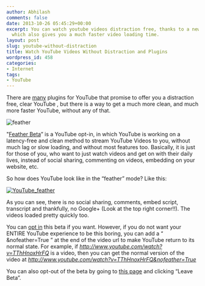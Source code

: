 ```yaml
---
author: Abhilash
comments: false
date: 2013-10-26 05:45:29+00:00
excerpt: You can watch youtube videos distraction free, thanks to a new YouTube beta
  which also gives you a much faster video loading time.
layout: post
slug: youtube-without-distraction
title: Watch YouTube Videos Without Distraction and Plugins
wordpress_id: 458
categories:
- Internet
tags:
- YouTube
---
```


There are [many](http://www.techcovered.org/414/youtube-buffer-when-paused) plugins for YouTube that promise to offer you a distraction free, clear YouTube , but there is a way to get a much more clean, and much more faster YouTube, without any of that.

![feather](http://img.techcovered.org/tc/feather.png)

"[Feather Beta](http://www.youtube.com/feather_beta)” is a YouTube opt-in, in which YouTube is working on a latency-free and clean method to stream YouTube Videos to you, without much lag or slow loading, and without most features too. Basically, it is just for those of you, who want to just watch videos and get on with their daily lives, instead of social sharing, commenting on videos, embedding on your website, etc.

So how does YouTube look like in the “feather” mode? Like this:

[![YouTube_feather](http://img.techcovered.org/tc/YouTube_feather.png)](http://img.techcovered.org/tc/YouTube_feather.png)

As you can see, there is no social sharing, comments, embed script, transcript and thankfully, no Google+ (Look at the top right corner!!). The videos loaded pretty quickly too.

You can [opt in](http://www.youtube.com/feather_beta) this beta if you want. However, if you do not want your ENTIRE YouTube experience to be this boring, you can add a “ &nofeather=True ” at the end of the video url to make YouTube return to its normal state. For example, if _http://www.youtube.com/watch?v=TThHnoxHrFQ_ is a video, then you can get the normal version of the video at _http://www.youtube.com/watch?v=TThHnoxHrFQ&nofeather=True_

You can also opt-out of the beta by going to [this page](http://www.youtube.com/feather_beta) and clicking “Leave Beta”.
